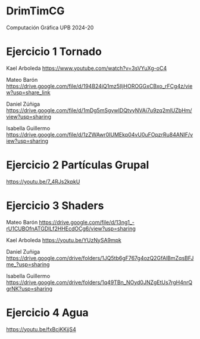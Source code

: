 # DrimTimCG
Computación Gráfica UPB 2024-20

# Ejercicio 1 Tornado
Kael Arboleda
https://www.youtube.com/watch?v=3sVYuXg-oC4

Mateo Barón
https://drive.google.com/file/d/194B24iQ1mz5IljHOROGGxCBxo_rFCg4z/view?usp=share_link

Daniel Zúñiga
https://drive.google.com/file/d/1mDg5mSgywIDQtvyNVAi7u9zq2mlUZbHm/view?usp=sharing

Isabella Guillermo
https://drive.google.com/file/d/1zZWAwr0IUMEkp04vU0uFOpzrRu84ANIF/view?usp=sharing


# Ejercicio 2 Partículas Grupal
https://youtu.be/7_4RJs2kpkU

# Ejercicio 3 Shaders
Mateo Barón 
https://drive.google.com/file/d/13ng1_-rU1CUBOfnATGDlLf2HHEcdOCg6/view?usp=sharing

Kael Arboleda
https://youtu.be/YUzNySA9mpk

Daniel Zuñiga
https://drive.google.com/drive/folders/1JQ5tb6gF767g4ozQ2GfAlBmZqsBFJme_?usp=sharing

Isabella Guillermo
https://drive.google.com/drive/folders/1q49TBn_NOyd0JNZgEtUs7rgH4nrQgrNK?usp=sharing

# Ejercicio 4 Agua
https://youtu.be/fxBcjKKjjS4
